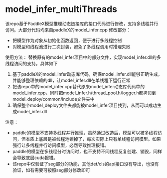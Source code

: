 # model_infer_multiThreads

该repo基于PaddleX模型推理动态链接库的接口代码进行修改，支持多线程并行访问。大部分代码均来自paddleX的model_infer.cpp
修改部分：
- 把模型作为对象从初始化函数返回，便于进行多线程控制
- 对模型和线程池进行二次封装，避免了多线程调用时推理失败

使用方法：
替换原有的model_infer项目中的部分文件，实现model_infer.dll的多线程访问的支持，具体如下
1. 基于paddleX的model_infer动态库代码，确保model_infer.dll能够正确生成，并能够整理依赖的dll，让model_infer.dll在单线程下运行正常
2. 把该repo中的model_infer.cpp替代原来model_infer动态库代码中的model_infer.cpp，同时把model_infer.h/thread_pool.h/logger.h都拷贝到model_deploy/common/include文件夹中
3. 确保整个model_deploy文件夹都能被model_infer项目找到，从而可以成功生成model_infer.dll

注意：
- paddle的模型不支持多线程并行推理，虽然通过改造后，模型可以被多线程访问，但本质上底层是被线程池锁掉了，每次实际上只有单线程访问模型。如果强行让多线程并行访问模型，必然导致推理报错。
- paddle的模型在多线程分时访问时，也不支持不同线程反复创建、销毁，同样会导致底层cuda报错。
- 该repo中仅验证了seg部分的功能，其他det/cls的api接口没有导出，也没有验证，如有需要可按照seg部分修改即可
